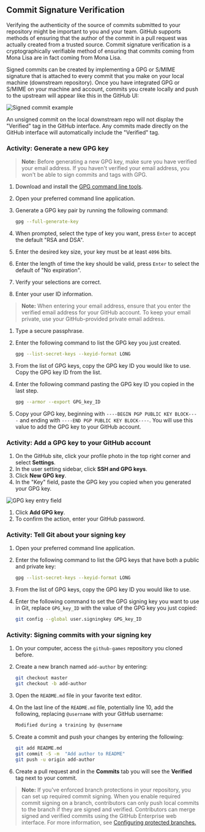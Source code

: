 ## Commit Signature Verification

Verifying the authenticity of the source of commits submitted to your repository might be important to you and your team. GitHub supports methods of ensuring that the author of the commit in a pull request was actually created from a trusted source. Commit signature verification is a cryptographically verifiable method of ensuring that commits coming from Mona Lisa are in fact coming from Mona Lisa.

Signed commits can be created by implementing a GPG or S/MIME signature that is attached to every commit that you make on your local machine (downstream repository). Once you have integrated GPG or S/MIME on your machine and account, commits you create locally and push to the upstream will appear like this in the GitHub UI:

![Signed commit example](https://docs.github.com/assets/images/help/commits/verified-commit.png)

An unsigned commit on the local downstream repo will not display the "Verified" tag in the GitHub interface. Any commits made directly on the GitHub interface will automatically include the "Verified" tag.

### Activity: Generate a new GPG key

> **Note:** Before generating a new GPG key, make sure you have verified your email address. If you haven't verified your email address, you won't be able to sign commits and tags with GPG.

1. Download and install the [GPG command line tools](https://www.gnupg.org/download/).
1. Open your preferred command line application.
1. Generate a GPG key pair by running the following command:

   ```bash
   gpg --full-generate-key
   ```

1. When prompted, select the type of key you want, press `Enter` to accept the default "RSA and DSA".
1. Enter the desired key size, your key must be at least `4096` bits.
1. Enter the length of time the key should be valid, press `Enter` to select the default of "No expiration".
1. Verify your selections are correct.
1. Enter your user ID information.

> **Note:** When entering your email address, ensure that you enter the verified email address for your GitHub account. To keep your email private, use your GitHub-provided private email address.

1. Type a secure passphrase.
1. Enter the following command to list the GPG key you just created.

    ```bash
    gpg --list-secret-keys --keyid-format LONG
    ```

1. From the list of GPG keys, copy the GPG key ID you would like to use. Copy the GPG key ID from the list.
1. Enter the following command pasting the GPG key ID you copied in the last step.

    ```bash
    gpg --armor --export GPG_key_ID
    ```

1. Copy your GPG key, beginning with `----BEGIN PGP PUBLIC KEY BLOCK----` and ending with `----END PGP PUBLIC KEY BLOCK----`. You will use this value to add the GPG key to your GitHub account.

### Activity: Add a GPG key to your GitHub account

1. On the GitHub site, click your profile photo in the top right corner and select **Settings**.
1. In the user setting sidebar, click **SSH and GPG keys**.
1. Click **New GPG key**.
1. In the "Key" field, paste the GPG key you copied when you generated your GPG key.

![GPG key entry field](https://docs.github.com/assets/images/help/settings/gpg-key-paste.png)

1. Click **Add GPG key**.
1. To confirm the action, enter your GitHub password.

### Activity: Tell Git about your signing key

1. Open your preferred command line application.
1. Enter the following command to list the GPG keys that have both a public and private key:

    ```bash
    gpg --list-secret-keys --keyid-format LONG
    ```

1. From the list of GPG keys, copy the GPG key ID you would like to use.
1. Enter the following command to set the GPG signing key you want to use in Git, replace `GPG_key_ID` with the value of the GPG key you just copied:

    ```bash
    git config --global user.signingkey GPG_key_ID
    ```

### Activity: Signing commits with your signing key

1. On your computer, access the `github-games` repository you cloned before.
1. Create a new branch named `add-author` by entering:

    ```bash
    git checkout master
    git checkout -b add-author
    ```

1. Open the `README.md` file in your favorite text editor.
1. On the last line of the `README.md` file, potentially line 10, add the following, replacing `@username` with your GitHub username:

    ```bash
    Modified during a training by @username
    ```

1. Create a commit and push your changes by entering the following:

    ```bash
    git add README.md
    git commit -S -m  "Add author to README"
    git push -u origin add-author
    ```

1. Create a pull request and in the **Commits** tab you will see the **Verified** tag next to your commit.

> **Note:** If you've enforced branch protections in your repository, you can set up required commit signing. When you enable required commit signing on a branch, contributors can only push local commits to the branch if they are signed and verified. Contributors can merge signed and verified commits using the GitHub Enterprise web interface. For more information, see [Configuring protected branches.](https://docs.github.com/enterprise/user/articles/configuring-protected-branches)
